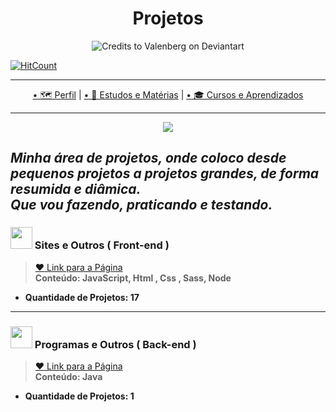 <h1 align="center">Projetos</h1>

<p align="center">
  <img src="https://images-wixmp-ed30a86b8c4ca887773594c2.wixmp.com/f/7a5a3db7-fb07-4532-aa4c-93f5a5d5d651/d9y6rvp-08b4238f-9618-4491-b5eb-0c44316bd858.gif?token=eyJ0eXAiOiJKV1QiLCJhbGciOiJIUzI1NiJ9.eyJzdWIiOiJ1cm46YXBwOiIsImlzcyI6InVybjphcHA6Iiwib2JqIjpbW3sicGF0aCI6IlwvZlwvN2E1YTNkYjctZmIwNy00NTMyLWFhNGMtOTNmNWE1ZDVkNjUxXC9kOXk2cnZwLTA4YjQyMzhmLTk2MTgtNDQ5MS1iNWViLTBjNDQzMTZiZDg1OC5naWYifV1dLCJhdWQiOlsidXJuOnNlcnZpY2U6ZmlsZS5kb3dubG9hZCJdfQ.A_cf7zEyv1JIIRc88yNt-9C278gkX-i76uZzLUZ3IVU" alt="Credits to Valenberg on Deviantart"
</P>

[![HitCount](http://hits.dwyl.com/Guilherme-G-Cadilhe/Guilherme-G-Cadlihe.svg)](http://hits.dwyl.com/Guilherme-G-Cadilhe/Guilherme-G-Cadlihe)

---

<p align="center">
  <a href="https://github.com/Guilherme-G-Cadilhe">• 🗺 Perfil</a> |
    <a href="https://github.com/Guilherme-G-Cadilhe/Estudos-Materias"> • 📘 Estudos e Matérias</a> |
   <a href="https://github.com/Guilherme-G-Cadilhe/Cursos">• 🎓 Cursos e Aprendizados</a> 
</p>

---
<p align="center">
  <img src="https://i.imgur.com/g1SQMxi.png"> </p>
  
*Minha área de projetos, onde coloco desde pequenos projetos a projetos grandes, de forma resumida e diâmica. <br>Que vou fazendo, praticando e testando.*
---

### <img width="35" src="https://i.imgur.com/xE78353.png"> Sites e Outros ( Front-end )
> <a href="https://github.com/Guilherme-G-Cadilhe/Projetos/tree/Projetos---Sites-e-Afins"> ❤️ Link para a Página</a> <br>
> **Conteúdo: JavaScript, Html , Css , Sass, Node**
- **Quantidade de Projetos: 17**

---
### <img width="35" src="https://i.imgur.com/RWdvwPO.png"> Programas e Outros ( Back-end )


> <a href="https://github.com/Guilherme-G-Cadilhe/Projetos/tree/Projetos-programas-e-outros"> ❤️ Link para a Página</a> <br>
> **Conteúdo: Java**
- **Quantidade de Projetos: 1**
